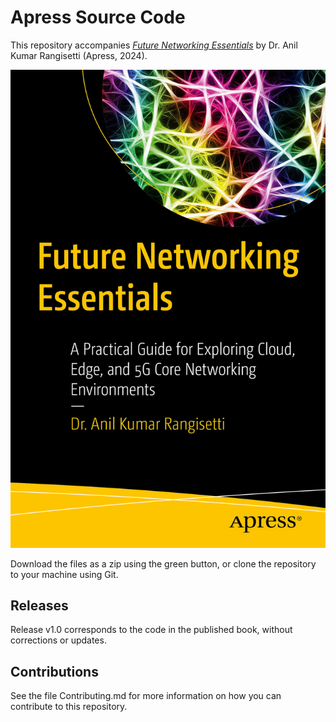 # Apress Source Code

This repository accompanies [*Future Networking Essentials*](https://link.springer.com/book/9798868804960) by Dr. Anil Kumar Rangisetti (Apress, 2024).

[comment]: #cover
![Cover image](979-8-8688-0496-0.jpg)

Download the files as a zip using the green button, or clone the repository to your machine using Git.

## Releases

Release v1.0 corresponds to the code in the published book, without corrections or updates.

## Contributions

See the file Contributing.md for more information on how you can contribute to this repository.